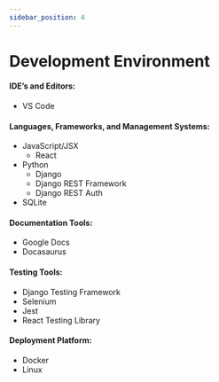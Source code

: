 ```yaml
---
sidebar_position: 4
---
```


# Development Environment

#### IDE’s and Editors:
* VS Code

#### Languages, Frameworks, and Management Systems:
* JavaScript/JSX
    * React
* Python
    * Django 
    * Django REST Framework
    * Django REST Auth
* SQLite

#### Documentation Tools:
* Google Docs
* Docasaurus


#### Testing Tools:
* Django Testing Framework
* Selenium
* Jest
* React Testing Library

#### Deployment Platform:
* Docker
* Linux


